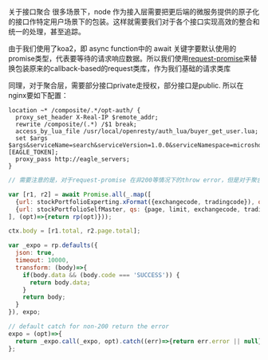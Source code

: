 
关于接口聚合
很多场景下，node 作为接入层需要把更后端的微服务提供的原子化的接口作特定用户场景下的包装。这样就需要我们对于各个接口实现高效的整合和统一的处理，甚至追踪。

由于我们使用了koa2，即 async function中的 await 关键字要默认使用的promise类型，代表要等待的请求响应数据。所以我们使用[request-promise](https://www.npmjs.com/package/request-promise)来替换包装原来的callback-based的request类库，作为我们基础的请求类库

同理，对于聚合层，需要部分接口private走授权，部分接口是public. 所以在nginx要如下配置：

```Nginx
location ~* /composite/.*/opt-auth/ {
  proxy_set_header X-Real-IP $remote_addr;
  rewrite /composite/(.*) /$1 break;
  access_by_lua_file /usr/local/openresty/auth_lua/buyer_get_user.lua;
  set $args $args&serviceName=search&serviceVersion=1.0.0&serviceNamespace=microshop&eagleToken=[EAGLE_TOKEN];
  proxy_pass http://eagle_servers;
}
```

```js
// 需要注意的是，对于request-promise 在非200等情况下的throw error，但是对于聚合逻辑，单一的接口的出错不应该直接跳转到catch的处理中。

var [r1, r2] = await Promise.all(_.map([
  {url: stockPortfolioExperting.xFormat({exchangecode, tradingcode}), qs: {page, limit}},
  {url: stockPortfolioSelfMaster, qs: {page, limit, exchangecode, tradingcode}}
], (opt)=>{return rp(opt)}));

ctx.body = [r1.total, r2.page.total];

var _expo = rp.defaults({
  json: true,
  timeout: 10000,
  transform: (body)=>{
    if(body.data && (body.code === 'SUCCESS')) {
      return body.data;
    }
    return body;
  }
}), expo;

// default catch for non-200 return the error
expo = (opt)=>{
  return _expo.call(_expo, opt).catch((err)=>{return err.error || null})
};



```



